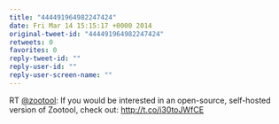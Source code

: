```yaml
---
title: "444491964982247424"
date: Fri Mar 14 15:15:17 +0000 2014
original-tweet-id: "444491964982247424"
retweets: 0
favorites: 0
reply-tweet-id: ""
reply-user-id: ""
reply-user-screen-name: ""
---
```

RT <a href="https://twitter.com/zootool">@zootool</a>: If you would be interested in an open-source, self-hosted version of Zootool, check out: http://t.co/i30toJWfCE
